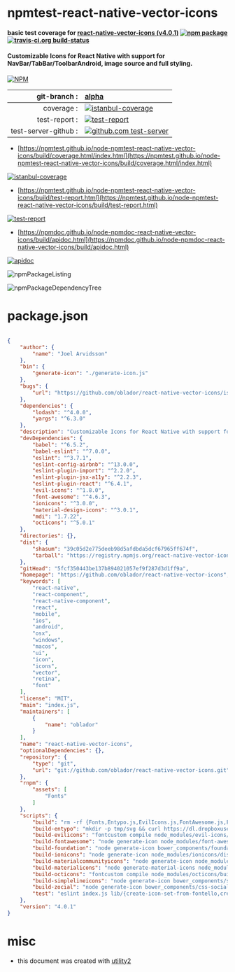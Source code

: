 # npmtest-react-native-vector-icons

#### basic test coverage for  [react-native-vector-icons (v4.0.1)](https://github.com/oblador/react-native-vector-icons)  [![npm package](https://img.shields.io/npm/v/npmtest-react-native-vector-icons.svg?style=flat-square)](https://www.npmjs.org/package/npmtest-react-native-vector-icons) [![travis-ci.org build-status](https://api.travis-ci.org/npmtest/node-npmtest-react-native-vector-icons.svg)](https://travis-ci.org/npmtest/node-npmtest-react-native-vector-icons)

#### Customizable Icons for React Native with support for NavBar/TabBar/ToolbarAndroid, image source and full styling.

[![NPM](https://nodei.co/npm/react-native-vector-icons.png?downloads=true&downloadRank=true&stars=true)](https://www.npmjs.com/package/react-native-vector-icons)

| git-branch : | [alpha](https://github.com/npmtest/node-npmtest-react-native-vector-icons/tree/alpha)|
|--:|:--|
| coverage : | [![istanbul-coverage](https://npmtest.github.io/node-npmtest-react-native-vector-icons/build/coverage.badge.svg)](https://npmtest.github.io/node-npmtest-react-native-vector-icons/build/coverage.html/index.html)|
| test-report : | [![test-report](https://npmtest.github.io/node-npmtest-react-native-vector-icons/build/test-report.badge.svg)](https://npmtest.github.io/node-npmtest-react-native-vector-icons/build/test-report.html)|
| test-server-github : | [![github.com test-server](https://npmtest.github.io/node-npmtest-react-native-vector-icons/GitHub-Mark-32px.png)](https://npmtest.github.io/node-npmtest-react-native-vector-icons/build/app/index.html) | | build-artifacts : | [![build-artifacts](https://npmtest.github.io/node-npmtest-react-native-vector-icons/glyphicons_144_folder_open.png)](https://github.com/npmtest/node-npmtest-react-native-vector-icons/tree/gh-pages/build)|

- [https://npmtest.github.io/node-npmtest-react-native-vector-icons/build/coverage.html/index.html](https://npmtest.github.io/node-npmtest-react-native-vector-icons/build/coverage.html/index.html)

[![istanbul-coverage](https://npmtest.github.io/node-npmtest-react-native-vector-icons/build/screenCapture.buildCi.browser.%252Ftmp%252Fbuild%252Fcoverage.lib.html.png)](https://npmtest.github.io/node-npmtest-react-native-vector-icons/build/coverage.html/index.html)

- [https://npmtest.github.io/node-npmtest-react-native-vector-icons/build/test-report.html](https://npmtest.github.io/node-npmtest-react-native-vector-icons/build/test-report.html)

[![test-report](https://npmtest.github.io/node-npmtest-react-native-vector-icons/build/screenCapture.buildCi.browser.%252Ftmp%252Fbuild%252Ftest-report.html.png)](https://npmtest.github.io/node-npmtest-react-native-vector-icons/build/test-report.html)

- [https://npmdoc.github.io/node-npmdoc-react-native-vector-icons/build/apidoc.html](https://npmdoc.github.io/node-npmdoc-react-native-vector-icons/build/apidoc.html)

[![apidoc](https://npmdoc.github.io/node-npmdoc-react-native-vector-icons/build/screenCapture.buildCi.browser.%252Ftmp%252Fbuild%252Fapidoc.html.png)](https://npmdoc.github.io/node-npmdoc-react-native-vector-icons/build/apidoc.html)

![npmPackageListing](https://npmtest.github.io/node-npmtest-react-native-vector-icons/build/screenCapture.npmPackageListing.svg)

![npmPackageDependencyTree](https://npmtest.github.io/node-npmtest-react-native-vector-icons/build/screenCapture.npmPackageDependencyTree.svg)



# package.json

```json

{
    "author": {
        "name": "Joel Arvidsson"
    },
    "bin": {
        "generate-icon": "./generate-icon.js"
    },
    "bugs": {
        "url": "https://github.com/oblador/react-native-vector-icons/issues"
    },
    "dependencies": {
        "lodash": "^4.0.0",
        "yargs": "^6.3.0"
    },
    "description": "Customizable Icons for React Native with support for NavBar/TabBar/ToolbarAndroid, image source and full styling.",
    "devDependencies": {
        "babel": "^6.5.2",
        "babel-eslint": "^7.0.0",
        "eslint": "^3.7.1",
        "eslint-config-airbnb": "^13.0.0",
        "eslint-plugin-import": "^2.2.0",
        "eslint-plugin-jsx-a11y": "^2.2.3",
        "eslint-plugin-react": "^6.4.1",
        "evil-icons": "^1.8.0",
        "font-awesome": "^4.6.3",
        "ionicons": "^3.0.0",
        "material-design-icons": "^3.0.1",
        "mdi": "1.7.22",
        "octicons": "^5.0.1"
    },
    "directories": {},
    "dist": {
        "shasum": "39c05d2e775deeb98d5afdbda5dcf67965ff674f",
        "tarball": "https://registry.npmjs.org/react-native-vector-icons/-/react-native-vector-icons-4.0.1.tgz"
    },
    "gitHead": "5fcf350443be137b894021057ef9f287d3d1ff9a",
    "homepage": "https://github.com/oblador/react-native-vector-icons",
    "keywords": [
        "react-native",
        "react-component",
        "react-native-component",
        "react",
        "mobile",
        "ios",
        "android",
        "osx",
        "windows",
        "macos",
        "ui",
        "icon",
        "icons",
        "vector",
        "retina",
        "font"
    ],
    "license": "MIT",
    "main": "index.js",
    "maintainers": [
        {
            "name": "oblador"
        }
    ],
    "name": "react-native-vector-icons",
    "optionalDependencies": {},
    "repository": {
        "type": "git",
        "url": "git://github.com/oblador/react-native-vector-icons.git"
    },
    "rnpm": {
        "assets": [
            "Fonts"
        ]
    },
    "scripts": {
        "build": "rm -rf {Fonts,Entypo.js,EvilIcons.js,FontAwesome.js,Foundation.js,Ionicons.js,MaterialIcons.js,MaterialCommunityIcons.js,Octicons.js,Zocial.js,SimpleLineIcons.js,glyphmaps} && mkdir Fonts glyphmaps && npm run build-entypo && npm run build-evilicons && npm run build-fontawesome && npm run build-foundation && npm run build-ionicons && npm run build-materialicons && npm run build-materialcommunityicons && npm run build-octicons && npm run build-zocial && npm run build-simplelineicons",
        "build-entypo": "mkdir -p tmp/svg && curl https://dl.dropboxusercontent.com/u/4339492/entypo.zip > tmp/entypo.zip && unzip -j tmp/entypo.zip *.svg -x __MACOSX/* -d tmp/svg && fontcustom compile tmp/svg -o tmp -n Entypo -t css -h && node generate-icon tmp/Entypo.css --componentName=Entypo --fontFamily=Entypo --template=templates/separated-icon-set.tpl --glyphmap=glyphmaps/Entypo.json > Entypo.js && cp tmp/Entypo.ttf Fonts && rm -rf {tmp,.fontcustom-manifest.json}",
        "build-evilicons": "fontcustom compile node_modules/evil-icons/assets/icons -o tmp -n EvilIcons -t css -h && node generate-icon tmp/EvilIcons.css --prefix=.icon-ei- --componentName=EvilIcons --template=templates/separated-icon-set.tpl --glyphmap=glyphmaps/EvilIcons.json --fontFamily=EvilIcons > EvilIcons.js && cp tmp/EvilIcons.ttf Fonts && rm -rf {tmp,.fontcustom-manifest.json}",
        "build-fontawesome": "node generate-icon node_modules/font-awesome/css/font-awesome.css --prefix=.fa- --componentName=FontAwesome --fontFamily=FontAwesome --template=templates/separated-icon-set.tpl --glyphmap=glyphmaps/FontAwesome.json > FontAwesome.js && cp node_modules/font-awesome/fonts/fontawesome-webfont.ttf Fonts/FontAwesome.ttf",
        "build-foundation": "node generate-icon bower_components/foundation-icon-fonts/foundation-icons.css --prefix=.fi- --componentName=Foundation --fontFamily=fontcustom --template=templates/separated-icon-set.tpl --glyphmap=glyphmaps/Foundation.json > Foundation.js && cp bower_components/foundation-icon-fonts/foundation-icons.ttf Fonts/Foundation.ttf",
        "build-ionicons": "node generate-icon node_modules/ionicons/dist/css/ionicons.css --prefix=.ion- --componentName=Ionicons --fontFamily=Ionicons --template=templates/separated-icon-set.tpl --glyphmap=glyphmaps/Ionicons.json > Ionicons.js && cp node_modules/ionicons/dist/fonts/ionicons.ttf Fonts/Ionicons.ttf",
        "build-materialcommunityicons": "node generate-icon node_modules/mdi/css/materialdesignicons.css --prefix=.mdi- --componentName=MaterialCommunityIcons --fontFamily='Material Design Icons' --template=templates/separated-icon-set.tpl --glyphmap=glyphmaps/MaterialCommunityIcons.json > MaterialCommunityIcons.js && cp node_modules/mdi/fonts/materialdesignicons-webfont.ttf Fonts/MaterialCommunityIcons.ttf",
        "build-materialicons": "node generate-material-icons node_modules/material-design-icons/iconfont/codepoints --componentName=MaterialIcons --fontFamily='Material Icons' --template=templates/separated-icon-set.tpl --glyphmap=glyphmaps/MaterialIcons.json > MaterialIcons.js && cp node_modules/material-design-icons/iconfont/MaterialIcons-Regular.ttf Fonts/MaterialIcons.ttf",
        "build-octicons": "fontcustom compile node_modules/octicons/build/svg -o tmp -n Octicons -t css -h && node generate-icon tmp/Octicons.css --prefix=.icon- --componentName=Octicons --template=templates/separated-icon-set.tpl --glyphmap=glyphmaps/Octicons.json --fontFamily=Octicons > Octicons.js && cp tmp/Octicons.ttf Fonts && rm -rf {tmp,.fontcustom-manifest.json}",
        "build-simplelineicons": "node generate-icon bower_components/simple-line-icons/css/simple-line-icons.css --prefix=.icon- --componentName=SimpleLineIcons --fontFamily=simple-line-icons --template=templates/separated-icon-set.tpl --glyphmap=glyphmaps/SimpleLineIcons.json > SimpleLineIcons.js && cp bower_components/simple-line-icons/fonts/Simple-Line-Icons.ttf Fonts/SimpleLineIcons.ttf",
        "build-zocial": "node generate-icon bower_components/css-social-buttons/css/zocial.css --prefix=.zocial. --componentName=Zocial --fontFamily=zocial --template=templates/separated-icon-set.tpl --glyphmap=glyphmaps/Zocial.json > Zocial.js && cp bower_components/css-social-buttons/css/zocial.ttf Fonts/Zocial.ttf",
        "test": "eslint index.js lib/{create-icon-set-from-fontello,create-icon-set-from-icomoon,create-icon-set,icon-button,tab-bar-item-ios,toolbar-android}.js"
    },
    "version": "4.0.1"
}
```



# misc
- this document was created with [utility2](https://github.com/kaizhu256/node-utility2)
